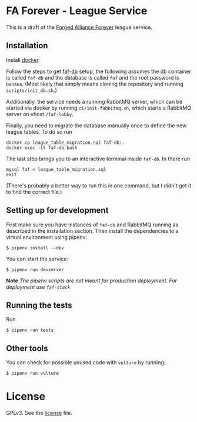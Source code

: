 # FA Forever - League Service

This is a draft of the [Forged Alliance Forever](http://www.faforever.com/) league service.

## Installation

Install [docker](https://www.docker.com).

Follow the steps to get [faf-db](https://github.com/FAForever/db) setup, the following assumes the db container is called `faf-db` and the database is called `faf` and the root password is `banana`.
(Most likely that simply means cloning the repository and running `scripts/init_db.sh`.)

Additionally, the service needs a running RabbitMQ server, which can be started
via docker by running `ci/init-fabbitmq.sh`,
which starts a RabbitMQ server on vhost `/faf-lobby`.

Finally, you need to migrate the database manually once to define the new league tables.
To do so run
```
docker cp league_table_migration.sql faf-db:.
docker exec -it faf-db bash
```
The last step brings you to an interactive terminal inside `faf-db`.
In there run
```
mysql faf < league_table_migration.sql
exit
```
(There's probably a better way to run this in one command, but I didn't get it
to find the correct file.)


## Setting up for development

First make sure you have instances of `faf-db` and RabbitMQ running as described in the
installation section. Then install the dependencies to a virtual environment
using pipenv:

    $ pipenv install --dev

You can start the service:

    $ pipenv run devserver

**Note** *The pipenv scripts are not meant for production deployment. For
deployment use `faf-stack`*

## Running the tests

Run

    $ pipenv run tests

## Other tools

You can check for possible unused code with `vulture` by running:

    $ pipenv run vulture

# License

GPLv3. See the [license](license.txt) file.
